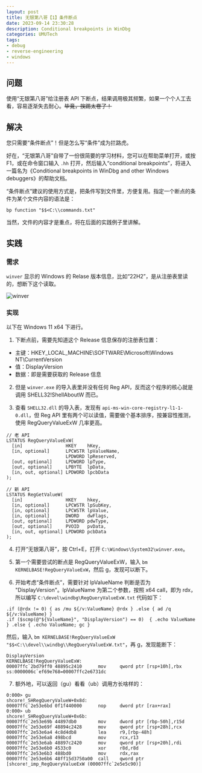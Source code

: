 ```yaml
---
layout: post
title: 无银第八哥【1】条件断点
date: 2023-09-14 23:30:28
description: Conditional breakpoints in WinDbg
categories: UMUTech
tags:
- debug
- reverse-engineering
- windows
---
```

## 问题

使用“无银第八哥”给注册表 API 下断点，结果调用极其频繁，如果一个个人工去看，容易逐渐失去耐心。~~毕竟，挨踢太卷了！~~

## 解决

您只需要“条件断点”！但是怎么写“条件”成为拦路虎。

好在，“无银第八哥”自带了一份很简要的学习材料，您可以在帮助菜单打开，或按 F1，或在命令窗口输入 `.hh` 打开，然后输入“conditional breakpoints”，将进入一篇名为《Conditional breakpoints in WinDbg and other Windows debuggers》的帮助文档。

“条件断点”建议的使用方式是，把条件写到文件里，方便复用。指定一个断点的条件为某个文件内容的语法是：

```
bp function "$$<C:\\commands.txt"
```

当然，文件的内容才是重点，将在后面的实践例子里讲解。

## 实践

### 需求

`winver` 显示的 Windows 的 Relase 版本信息，比如“22H2”，是从注册表里读的，想断下这个读取。

![winver](/images/20230915_winver.png)

### 实现

以下在 Windows 11 x64 下进行。

1. 下断点前，需要先知道这个 Release 信息保存的注册表位置：

- 主键：HKEY_LOCAL_MACHINE\SOFTWARE\Microsoft\Windows NT\CurrentVersion
- 值：DisplayVersion
- 数据：即是需要获取的 Release 信息

2. 但是 `winver.exe` 的导入表里并没有任何 Reg API，反而这个程序的核心就是调用 SHELL32!ShellAboutW 而已。

3. 查看 `SHELL32.dll` 的导入表，发现有 `api-ms-win-core-registry-l1-1-0.dll`，但 Reg API 里有两个可以读值，需要做个基本排序，按兼容性推测，使用 RegQueryValueExW 几率更高。

```
// 老 API
LSTATUS RegQueryValueExW(
  [in]                HKEY    hKey,
  [in, optional]      LPCWSTR lpValueName,
                      LPDWORD lpReserved,
  [out, optional]     LPDWORD lpType,
  [out, optional]     LPBYTE  lpData,
  [in, out, optional] LPDWORD lpcbData
);

// 新 API
LSTATUS RegGetValueW(
  [in]                HKEY    hkey,
  [in, optional]      LPCWSTR lpSubKey,
  [in, optional]      LPCWSTR lpValue,
  [in, optional]      DWORD   dwFlags,
  [out, optional]     LPDWORD pdwType,
  [out, optional]     PVOID   pvData,
  [in, out, optional] LPDWORD pcbData
);
```

4. 打开“无银第八哥”，按 Ctrl+E，打开 `C:\Windows\System32\winver.exe`。

5. 第一个需要尝试的断点是 RegQueryValueExW，输入 `bm KERNELBASE!RegQueryValueExW`，然后 g，发现可以断下。

6. 开始考虑“条件断点”，需要针对 lpValueName 判断是否为 "DisplayVersion"。lpValueName 为第二个参数，按照 x64 call，即为 rdx，所以编写 `C:\devel\windbg\RegQueryValueExW.txt` 代码如下：

```
.if (@rdx != 0) { as /mu ${/v:ValueName} @rdx } .else { ad /q ${/v:ValueName} }
.if ($scmp(@"${ValueName}", "DisplayVersion") == 0)  { .echo ValueName } .else { .echo ValueName; gc }
```

然后，输入 `bm KERNELBASE!RegQueryValueExW "$$<C:\\devel\\windbg\\RegQueryValueExW.txt"`，再 g，发现能断下：

```
DisplayVersion
KERNELBASE!RegQueryValueExW:
00007ffc`2bd79ff0 48895c2410      mov     qword ptr [rsp+10h],rbx ss:0000006c`ef69e768=00007ffc2e6731dc
```

7. 额外地，可以返回（gu）看看（ub）调用方长啥样的：

```
0:000> gu
shcore!_SHRegQueryValueW+0x8d:
00007ffc`2e53e6bd 0f1f440000      nop     dword ptr [rax+rax]
0:000> ub
shcore!_SHRegQueryValueW+0x6b:
00007ffc`2e53e69b 44897db0        mov     dword ptr [rbp-50h],r15d
00007ffc`2e53e69f 48894c2428      mov     qword ptr [rsp+28h],rcx
00007ffc`2e53e6a4 4c8d4db8        lea     r9,[rbp-48h]
00007ffc`2e53e6a8 498bcd          mov     rcx,r13
00007ffc`2e53e6ab 48897c2420      mov     qword ptr [rsp+20h],rdi
00007ffc`2e53e6b0 4533c0          xor     r8d,r8d
00007ffc`2e53e6b3 488bd0          mov     rdx,rax
00007ffc`2e53e6b6 48ff15d3750a00  call    qword ptr [shcore!_imp_RegQueryValueExW (00007ffc`2e5e5c90)]
```
